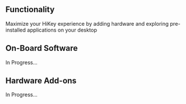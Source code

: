 ## Functionality

Maximize your HiKey experience by adding hardware and exploring pre-installed applications on your desktop

## On-Board Software

In Progress...

## Hardware Add-ons

In Progress...
